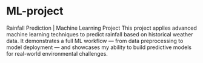 # ML-project
Rainfall Prediction | Machine Learning Project This project applies advanced machine learning techniques to predict rainfall based on historical weather data. It demonstrates a full ML workflow — from data preprocessing to model deployment — and showcases my ability to build predictive models for real-world environmental challenges. 
